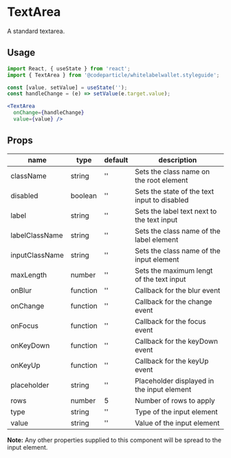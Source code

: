 # TextArea

A standard textarea.

## Usage

```jsx
import React, { useState } from 'react';
import { TextArea } from '@codeparticle/whitelabelwallet.styleguide';

const [value, setValue] = useState('');
const handleChange = (e) => setValue(e.target.value);

<TextArea
  onChange={handleChange}
  value={value} />
```

## Props

| name | type | default | description |
| ---- | ---- | ------- | ----------- |
| className | string | '' | Sets the class name on the root element |
| disabled | boolean | '' | Sets the state of the text input to disabled |
| label | string | '' | Sets the label text next to the text input |
| labelClassName | string | '' | Sets the class name of the label element |
| inputClassName | string | '' | Sets the class name of the input element|
| maxLength | number | '' | Sets the maximum lengt of the text input |
| onBlur | function | '' | Callback for the blur event |
| onChange | function | '' | Callback for the change event |
| onFocus | function | '' | Callback for the focus event |
| onKeyDown | function | '' | Callback for the keyDown event |
| onKeyUp | function | '' | Callback for the keyUp event |
| placeholder | string | '' | Placeholder displayed in the input element |
| rows | number | 5 | Number of rows to apply |
| type | string | '' | Type of the input element |
| value | string | '' | Value of the input element |

**Note:** Any other properties supplied to this component will be spread to the input element.
